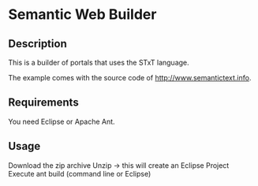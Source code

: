 # Semantic Web Builder

## Description

This is a builder of portals that uses the STxT language.

The example comes with the source code of http://www.semantictext.info.

## Requirements

You need Eclipse or Apache Ant.

## Usage

Download the zip archive
Unzip -> this will create an Eclipse Project
Execute ant build (command line or Eclipse)